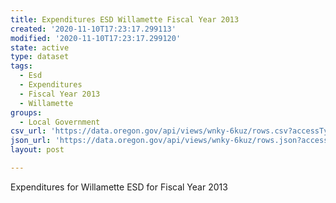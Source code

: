 ```yaml
---
title: Expenditures ESD Willamette Fiscal Year 2013
created: '2020-11-10T17:23:17.299113'
modified: '2020-11-10T17:23:17.299120'
state: active
type: dataset
tags:
  - Esd
  - Expenditures
  - Fiscal Year 2013
  - Willamette
groups:
  - Local Government
csv_url: 'https://data.oregon.gov/api/views/wnky-6kuz/rows.csv?accessType=DOWNLOAD'
json_url: 'https://data.oregon.gov/api/views/wnky-6kuz/rows.json?accessType=DOWNLOAD'
layout: post

---
```

Expenditures for Willamette ESD for Fiscal Year 2013
